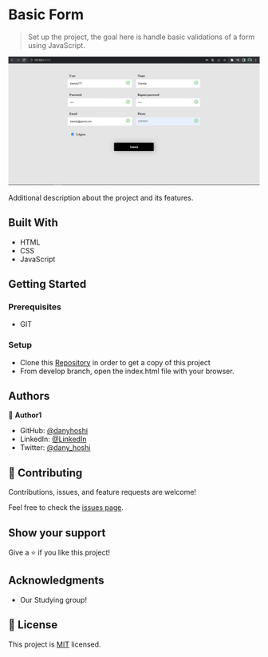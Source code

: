 # Basic Form

> Set up the project, the goal here is handle basic validations of a form using JavaScript.

![screenshot](./img/form.jpg)

Additional description about the project and its features.

## Built With

- HTML
- CSS
- JavaScript

## Getting Started


### Prerequisites
- GIT 

### Setup
- Clone this [Repository](https://github.com/danyhoshi/form-grid) in order to get a copy of this project
- From develop branch, open the index.html file with your browser.

## Authors

👤 **Author1**

- GitHub: [@danyhoshi](https://github.com/danyhoshi)
- LinkedIn: [@LinkedIn](https://www.linkedin.com/in/daniela-gonz%C3%A1lez-ba16a556/)
- Twitter: [@dany_hoshi](https://twitter.com/Dany_hoshi)

## 🤝 Contributing

Contributions, issues, and feature requests are welcome!

Feel free to check the [issues page](../../issues/).

## Show your support

Give a ⭐️ if you like this project!

## Acknowledgments

- Our Studying group!

## 📝 License

This project is [MIT](./MIT.md) licensed.
